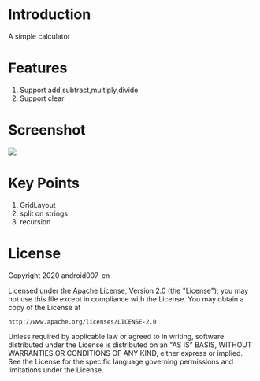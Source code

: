 # Introduction
A simple calculator
# Features
1. Support add,subtract,multiply,divide
2. Support clear
# Screenshot
![](https://upload-images.jianshu.io/upload_images/6169789-c0a08814d86a9800.png?imageMogr2/auto-orient/strip%7CimageView2/2/w/300)
# Key Points
1. GridLayout
2. split on strings
3. recursion
# License
Copyright 2020 android007-cn

Licensed under the Apache License, Version 2.0 (the "License");
you may not use this file except in compliance with the License.
You may obtain a copy of the License at

    http://www.apache.org/licenses/LICENSE-2.0

Unless required by applicable law or agreed to in writing, software
distributed under the License is distributed on an "AS IS" BASIS,
WITHOUT WARRANTIES OR CONDITIONS OF ANY KIND, either express or implied.
See the License for the specific language governing permissions and
limitations under the License.
